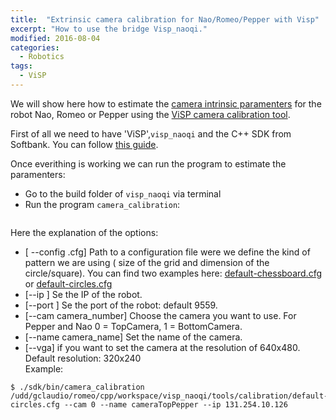 ```yaml
---
title:  "Extrinsic camera calibration for Nao/Romeo/Pepper with Visp"
excerpt: "How to use the bridge Visp_naoqi."
modified: 2016-08-04
categories: 
  - Robotics
tags:
  - ViSP
---
```


We will show here how to estimate the [camera intrinsic paramenters](http://ksimek.github.io/2013/08/13/intrinsic/) for the robot Nao, Romeo or Pepper using the [ViSP camera calibration tool](http://visp-doc.inria.fr/doxygen/visp-2.8.0/tutorial-calibration.html).

First of all we need to have 'ViSP',`visp_naoqi` and the C++ SDK from Softbank. You can follow [this guide](http://jokla.me/robotics/visp_naoqi/). 

Once everithing is working we can run the program to estimate the paramenters:  

* Go to the build folder of `visp_naoqi` via terminal  
* Run the program `camera_calibration`:  
``` Usage: ./sdk/bin/camera_calibration  [ --config <configuration file>.cfg] [--ip <robot address>] [--port <port robot>] [--cam camera_number] [--name camera_name] [--vga] [--help]
```

  Here the explanation of the options:

  * [ --config <configuration file>.cfg]  Path to a configuration file were we define the kind of pattern we are using ( size of the grid and dimension of the circle/square). You can find two examples here:   [default-chessboard.cfg](visp_naoqi/tools/calibration/default-chessboard.cfg) or [default-circles.cfg](visp_naoqi/tools/calibration/default-circles.cfg)
  * [--ip <robot address>] Se the IP of the robot.  
  * [--port <port robot>] Se the port of the robot: default 9559.  
  * [--cam camera_number] Choose the camera you want to use. For Pepper and Nao 0 = TopCamera, 1 = BottomCamera.  
  * [--name camera_name] Set the name of the camera.  
  * [--vga] if you want to set the camera at the resolution of 640x480. Default resolution: 320x240  
  Example:

```
$ ./sdk/bin/camera_calibration /udd/gclaudio/romeo/cpp/workspace/visp_naoqi/tools/calibration/default-circles.cfg --cam 0 --name cameraTopPepper --ip 131.254.10.126
```

